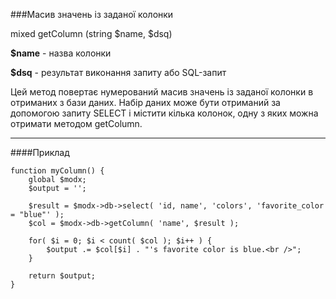 ###Масив значень із заданої колонки

mixed getColumn (string $name, $dsq)

**$name** - назва колонки

**$dsq** - результат виконання запиту або SQL-запит

Цей метод повертає нумерований масив значень із заданої колонки в отриманих з бази даних. Набір даних може бути отриманий за допомогою запиту SELECT і містити кілька колонок, одну з яких можна отримати методом getColumn.

***

####Приклад

	function myColumn() {  
		global $modx;  
		$output = '';   
	
		$result = $modx->db->select( 'id, name', 'colors', 'favorite_color = "blue"' );
		$col = $modx->db->getColumn( 'name', $result );   
		
		for( $i = 0; $i < count( $col ); $i++ ) {  
			$output .= $col[$i] . "'s favorite color is blue.<br />";  
		}  
		
		return $output;  
	}
